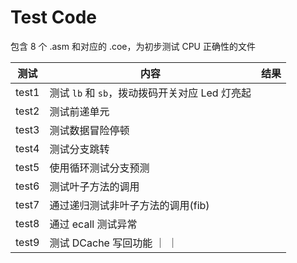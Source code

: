 # Test Code

包含 8 个 .asm 和对应的 .coe，为初步测试 CPU 正确性的文件



| 测试  | 内容                                           | 结果 |
| ----- | ---------------------------------------------- | ---- |
| test1 | 测试 `lb` 和 `sb`，拨动拨码开关对应 Led 灯亮起 |      |
| test2 | 测试前递单元                                   |      |
| test3 | 测试数据冒险停顿                               |      |
| test4 | 测试分支跳转                                   |      |
| test5 | 使用循环测试分支预测                           |      |
| test6 | 测试叶子方法的调用                             |      |
| test7 | 通过递归测试非叶子方法的调用(fib)                |      |
| test8 | 通过 ecall 测试异常                            |      |
| test9 | 测试 DCache 写回功能                           ｜     ｜
